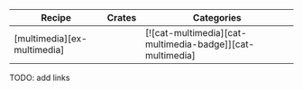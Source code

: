 | Recipe | Crates | Categories |
|--------|--------|------------|
| [multimedia][ex-multimedia] |  | [![cat-multimedia][cat-multimedia-badge]][cat-multimedia] |

<div class="hidden">
TODO: add links
</div>
